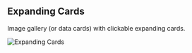 ## Expanding Cards

Image gallery (or data cards) with clickable expanding cards.

![Expanding Cards](expanding-cards.png)
